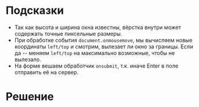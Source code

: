 # Подсказки

- Так как высота и ширина окна известны, вёрстка внутри может содержать точные пиксельные размеры.
- При обработке события `document.onmousemove`, мы вычисляем новые координаты `left/top` и смотрим, вылезает ли окно за границы. Если да -- меняем `left/top` на максимально возможные, чтобы не вылезало.
- На форме вешаем обработчик `onsubmit`, т.к. иначе Enter в поле отправить её на сервер.

# Решение

